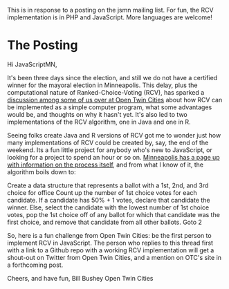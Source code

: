 This is in response to a posting on the jsmn mailing list.  For fun, the RCV implementation is in PHP and JavaScript.  More languages are welcome!

The Posting
===========

Hi JavaScriptMN,

It's been three days since the election, and still we do not have a certified winner for the mayoral election in Minneapolis. This delay, plus the computational nature of Ranked-Choice-Voting (RCV), has sparked a [discussion among some of us over at Open Twin Cities](https://groups.google.com/forum/#!topic/twin-cities-brigade/16puVbT38oU) about how RCV can be implemented as a simple computer program, what some advantages would be, and thoughts on why it hasn't yet. It's also led to two implementations of the RCV algorithm, one in Java and one in R.

Seeing folks create Java and R versions of RCV got me to wonder just how many implementations of RCV could be created by, say, the end of the weekend. Its a fun little project for anybody who's new to JavaScript, or looking for a project to spend an hour or so on. [Minneapolis has a page up with information on the process itself](http://vote.minneapolismn.gov/rcv/rcv-history), and from what I know of it, the algorithm boils down to:

Create a data structure that represents a ballot with a 1st, 2nd, and 3rd choice for office
Count up the number of 1st choice votes for each candidate. If a candidate has 50% + 1 votes, declare that candidate the winner.
Else, select the candidate with the lowest number of 1st choice votes, pop the 1st choice off of any ballot for which that candidate was the first choice, and remove that candidate from all other ballots.
Goto 2

So, here is a fun challenge from Open Twin Cities: be the first person to implement RCV in JavaScript. The person who replies to this thread first with a link to a Github repo with a working RCV implementation will get a shout-out on Twitter from Open Twin Cities, and a mention on OTC's site in a forthcoming post.

Cheers, and have fun,
Bill Bushey
Open Twin Cities
